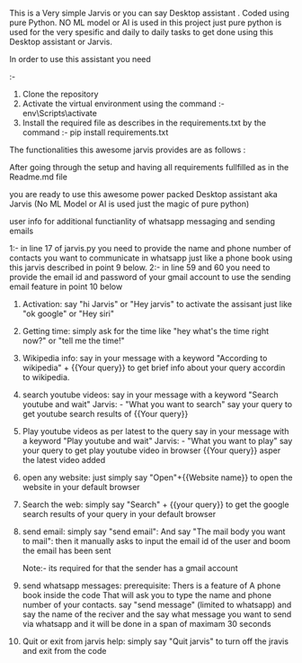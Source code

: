 This is a Very simple Jarvis or you can say Desktop assistant . Coded using pure Python.
NO ML model or AI is used in this project just pure python is used for the very spesific and 
daily to daily tasks to get done using this Desktop assistant or Jarvis.

In order to use this assistant you need 

:-
1. Clone the repository
2. Activate the virtual environment using the command :-  env\Scripts\activate
3. Install the required file as describes in the requirements.txt by the command :-  pip install requirements.txt

The functionalities this awesome jarvis provides are as follows :

After going through the setup and having all requirements fullfilled as in the Readme.md file 

you are ready to use this awesome power packed Desktop assistant aka Jarvis 
(No ML Model or AI is used just the magic of pure python)

user info for additional functianlity of whatsapp messaging and sending emails

1:- in line 17 of jarvis.py you need to provide the name and phone number of contacts you want to communicate in whatsapp just like a phone book
    using this jarvis described in point 9 below. 
2:- in line 59 and 60 you need to provide the email id and password of your gmail account to use the sending email feature in point 10 below


1. Activation:
    say "hi Jarvis" or "Hey jarvis" to activate the assisant just like "ok google" or "Hey siri"

2. Getting time:
    simply ask for the time like "hey what's the time right now?" or "tell me the time!"

3. Wikipedia info:
    say in your message with a keyword "According to wikipedia" + {{Your query}}
    to get brief info about your query accordin to wikipedia.

4. search youtube videos:
    say in your message with a keyword "Search youtube and wait" 
    Jarvis: - "What you want to search"
    say your query to get youtube search results of {{Your query}}

5. Play youtube videos as per latest to the query 
    say in your message with a keyword "Play youtube and wait" 
    Jarvis: - "What you want to play"
    say your query to get play youtube video in browser {{Your query}} asper the latest video added 

6. open any website:
    just simply say "Open"+{{Website name}}
    to open the website in your default browser

7. Search the web:
    simply say "Search" + {{your query}}
    to get the google search results of your query in your default browser

8. send email:
    simply say "send email":
        And say "The mail body you want to mail":
        then it manually asks to input the email id of the user 
        and boom the email has been sent

    Note:- its required for that the sender has a gmail account 

9. send whatsapp messages:
    prerequisite:
        Thers is a feature of A phone book inside the code That will ask you to type the name 
        and phone number of your contacts.
    say "send message" (limited to whatsapp)
    and say the name of the reciver 
    and the say what message you want to send via whatsapp
    and it will be done in a span of maximam 30 seconds
    
10. Quit or exit from jarvis help:
    simply say "Quit jarvis" to turn off the jravis and exit from the code

